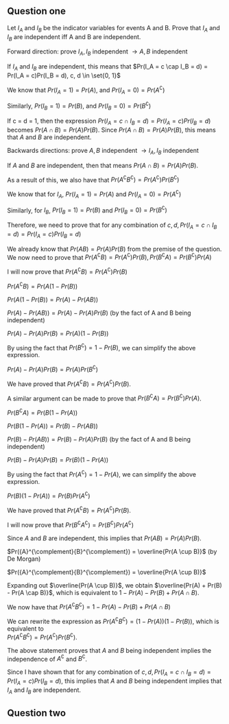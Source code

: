 ## Question one
Let $I_A$ and $I_B$ be the indicator variables for events A and B. Prove that $I_A$ and $I_B$
are independent iff A and B are independent.

Forward direction: prove $I_A, I_B$ independent $\rightarrow A, B$ independent

If $I_A$ and $I_B$ are independent, this means that $Pr(I_A = c \cap I_B = d) = Pr(I_A = c)Pr(I_B = d), c, d \in \set{0, 1}$

We know that $Pr(I_A = 1) = Pr(A)$, and $Pr(I_A = 0) = Pr(A^{\complement})$

Similarly, $Pr(I_B = 1) = Pr(B)$, and $Pr(I_B = 0) = Pr(B^{\complement})$

If c = d = 1, then the expression
$Pr(I_A = c \cap I_B = d) = Pr(I_A = c)Pr(I_B = d)$ becomes
$Pr(A \cap B) = Pr(A)Pr(B)$. Since $Pr(A \cap B) = Pr(A)Pr(B)$, this means that 
$A$ and $B$ are independent.

Backwards directions: prove $A, B$ independent $\rightarrow I_A, I_B$ independent

If $A$ and $B$ are independent, then that means $Pr(A \cap B) = Pr(A)Pr(B)$.

As a result of this, we also have that $Pr(A^{\complement}B^{\complement}) = Pr(A^{\complement})Pr(B^{\complement})$

We know that for $I_A$, $Pr(I_A = 1) = Pr(A)$ and $Pr(I_A = 0) = Pr(A^{\complement})$

Similarly, for  $I_B$, $Pr(I_B = 1) = Pr(B)$ and $Pr(I_B = 0) = Pr(B^{\complement})$

Therefore, we need to prove that for any combination of $c, d, Pr(I_A = c \cap I_B = d) = Pr(I_A = c)Pr(I_B = d)$

We already know that $Pr(AB) = Pr(A)Pr(B)$ from the premise of the question. We now need to 
prove that $Pr(A^{\complement}B) = Pr(A^{\complement})Pr(B), Pr(B^{\complement}A) = Pr(B^{\complement})Pr(A)$

I will now prove that $Pr(A^{\complement}B) = Pr(A^{\complement})Pr(B)$

$Pr(A^{\complement}B)  = Pr(A (1 - Pr(B))$

$Pr(A (1 - Pr(B)) = Pr(A) - Pr(AB))$

$Pr(A) - Pr(AB)) = Pr(A) - Pr(A)Pr(B)$ (by the fact of A and B being independent)

$Pr(A) - Pr(A)Pr(B) = Pr(A)(1 - Pr(B))$

By using the fact that $Pr(B^{\complement}) = 1 - Pr(B)$, we can simplify the above expression.

$Pr(A) - Pr(A)Pr(B) = Pr(A)Pr(B^{\complement})$

We have proved that $Pr(A^{\complement}B) = Pr(A^{\complement})Pr(B)$.

A similar argument can be made to prove that $Pr(B^{\complement}A) = Pr(B^{\complement})Pr(A)$.

$Pr(B^{\complement}A)  = Pr(B (1 - Pr(A))$

$Pr(B (1 - Pr(A)) = Pr(B) - Pr(AB))$

$Pr(B) - Pr(AB)) = Pr(B) - Pr(A)Pr(B)$ (by the fact of A and B being independent)

$Pr(B) - Pr(A)Pr(B) = Pr(B)(1 - Pr(A))$

By using the fact that $Pr(A^{\complement}) = 1 - Pr(A)$, we can simplify the above expression.

$Pr(B)(1 - Pr(A)) = Pr(B)Pr(A^{\complement})$

We have proved that $Pr(A^{\complement}B) = Pr(A^{\complement})Pr(B)$.

I will now prove that $Pr(B^{\complement}A^{\complement}) = Pr(B^{\complement})Pr(A^{\complement})$

Since $A$ and $B$ are independent, this implies that $Pr(AB) = Pr(A)Pr(B)$.

$Pr({A}^{\complement}{B}^{\complement}) = \overline{Pr(A \cup B)}$ (by De Morgan)

$Pr({A}^{\complement}{B}^{\complement}) = \overline{Pr(A \cup B)}$

Expanding out $\overline{Pr(A \cup B)}$, we obtain $\overline{Pr(A) + Pr(B) - Pr(A \cap B)}$,
which is equivalent to  $1 - Pr(A) - Pr(B) + Pr(A \cap B)$.

We now have that
$Pr({A}^{\complement}{B}^{\complement})  = 1 - Pr(A) - Pr(B) + Pr(A \cap B)$

We can rewrite the expression as
$Pr({A}^{\complement}{B}^{\complement})  = (1 - Pr(A))(1 - Pr(B))$, which is
equivalent to  
$Pr({A}^{\complement}{B}^{\complement})  = Pr({A}^{\complement})Pr({B}^{\complement})$.

The above statement proves that $A$ and $B$ being independent implies the
independence of ${A}^{\complement}$ and ${B}^{\complement}$.


Since I have shown that for any combination of $c, d, Pr(I_A = c \cap I_B = d) = Pr(I_A = c)Pr(I_B = d)$,
this implies that $A$ and $B$ being independent implies that $I_A$ and $I_B$ are independent.
## Question two